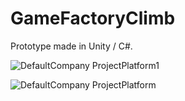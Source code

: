 # GameFactoryClimb
Prototype made in Unity / C#.

![DefaultCompany ProjectPlatform1](https://user-images.githubusercontent.com/93401804/139576579-e2db0591-9d3d-4b28-86dd-0c558c0b37c9.jpg)

![DefaultCompany ProjectPlatform](https://user-images.githubusercontent.com/93401804/139576585-49e8b462-a9f1-4b08-bbea-f527fb85e0d3.jpg)
